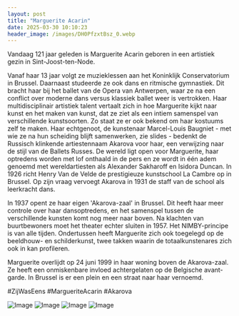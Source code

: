 ```yaml
---
layout: post
title: "Marguerite Acarin"
date: 2025-03-30 10:10:23
header_image: /images/DH0PfzxtBsz_0.webp
---
```


Vandaag 121 jaar geleden is Marguerite Acarin geboren in een artistiek gezin in Sint-Joost-ten-Node. 

Vanaf haar 13 jaar volgt ze muzieklessen aan het Koninklijk Conservatorium in Brussel. Daarnaast studeerde ze ook dans en ritmische gymnastiek. Dit bracht haar bij het ballet van de Opera van Antwerpen, waar ze na een conflict over moderne dans versus klassiek ballet weer is vertrokken. Haar multidisciplinair artistiek talent vertaalt zich in hoe Marguerite kijkt naar kunst en het maken van kunst, dat ze ziet als een intiem samenspel van verschillende kunstsoorten. Zo staat ze er ook bekend om haar kostuums zelf te maken. Haar echtgenoot, de kunstenaar Marcel-Louis Baugniet - met wie ze na hun scheiding blijft samenwerken, zie slides - bedenkt de Russisch klinkende artiestennaam Akarova voor haar, een verwijzing naar de stijl van de Ballets Russes. De wereld ligt open voor Marguerite, haar optredens worden met lof onthaald in de pers en ze wordt in één adem genoemd met wereldartiesten als Alexander Sakharoff en Isidora Duncan. In 1926 richt Henry Van de Velde de prestigieuze kunstschool La Cambre op in Brussel. Op zijn vraag vervoegt Akarova in 1931 de staff van de school als leerkracht dans.

In 1937 opent ze haar eigen 'Akarova-zaal' in Brussel. Dit heeft haar meer controle over haar dansoptredens, en het samenspel tussen de verschillende kunsten komt nog meer naar boven. Na klachten van buurtbewoners moet het theater echter sluiten in 1957. Het NIMBY-principe is van alle tijden. Ondertussen heeft Marguerite zich ook toegelegd op de beeldhouw- en schilderkunst, twee takken waarin de totaalkunstenares zich ook in kan profileren.

Marguerite overlijdt op 24 juni 1999 in haar woning boven de Akarova-zaal. Ze heeft een onmiskenbare invloed achtergelaten op de Belgische avant-garde. In Brussel is er een plein en een straat naar haar vernoemd.

#ZijWasEens #MargueriteAcarin #Akarova

![Image](/zij.was.eens/images/DH0PfzxtBsz_0.webp)
![Image](/zij.was.eens/images/DH0PfzxtBsz_1.webp)
![Image](/zij.was.eens/images/DH0PfzxtBsz_2.webp)
![Image](/zij.was.eens/images/DH0PfzxtBsz_3.webp)
